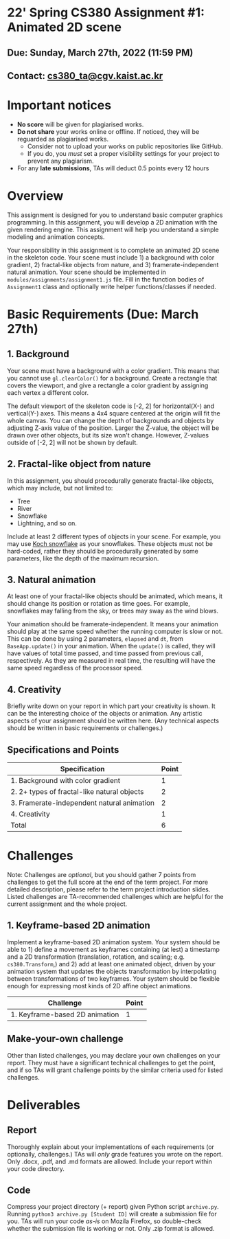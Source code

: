 # 22' Spring CS380 Assignment #1: Animated 2D scene

## Due: Sunday, March 27th, 2022 (11:59 PM)

## Contact: cs380_ta@cgv.kaist.ac.kr

# Important notices

* **No score** will be given for plagiarised works.
* **Do not share** your works online or offline. If noticed, they will be reguarded as plagiarised works.
    * Consider not to upload your works on public repositories like GitHub.
    * If you do, you *must* set a proper visibility settings for your project to prevent any plagiarism.
* For any **late submissions**, TAs will deduct 0.5 points every 12 hours 

# Overview

This assignment is designed for you to understand basic computer graphics programming.
In this assignment, you will develop a 2D animation with the given rendering engine.
This assignment will help you understand a simple modeling and animation concepts.

Your responsibility in this assignment is to complete an animated 2D scene in the skeleton code.
Your scene must include 1) a background with color gradient, 2) fractal-like objects from nature, and 3) framerate-independent natural animation.
Your scene should be implemented in `modules/assignments/assignment1.js` file.
Fill in the function bodies of `Assignment1` class and optionally write helper functions/classes if needed.

# Basic Requirements (Due: March 27th)
## 1. Background

Your scene must have a background with a color gradient.
This means that you cannot use `gl.clearColor()` for a background.
Create a rectangle that covers the viewport, and give a rectangle a color gradient by assigning each vertex a different color.

The default viewport of the skeleton code is [-2, 2] for horizontal(X-) and vertical(Y-) axes.
This means a 4x4 square centered at the origin will fit the whole canvas.
You can change the depth of backgrounds and objects by adjusting Z-axis value of the position.
Larger the Z-value, the object will be drawn over other objects, but its size won't change.
However, Z-values outside of [-2, 2] will not be shown by default.

## 2. Fractal-like object from nature

In this assignment, you should procedurally generate fractal-like objects, which may include, but not limited to: 
* Tree
* River
* Snowflake
* Lightning, and so on.

Include at least 2 different types of objects in your scene. For example, you may use [Koch snowflake](https://en.wikipedia.org/wiki/Koch_snowflake) as your snowflakes. These objects must not be hard-coded, rather they should be procedurally generated by some parameters, like the depth of the maximum recursion.

## 3. Natural animation

At least one of your fractal-like objects should be animated, which means, it should change its position or rotation as time goes. For example, snowflakes may falling from the sky, or trees may sway as the wind blows.

Your animation should be framerate-independent. 
It means your animation should play at the same speed whether the running computer is slow or not. 
This can be done by using 2 parameters, `elapsed` and `dt`, from `BaseApp.update()` in your animation. 
When the `update()` is called, they will have values of total time passed, and time passed from previous call, respectively. 
As they are measured in real time, the resulting will have the same speed regardless of the processor speed.

## 4. Creativity

Briefly write down on your report in which part your creativity is shown.
It can be the interesting choice of the objects or animation.
Any artistic aspects of your assignment should be written here.
(Any technical aspects should be written in basic requirements or challenges.)

## Specifications and Points

| Specification                               | Point |
|---------------------------------------------|-------|
| 1. Background with color gradient           | 1     |
| 2. 2+ types of fractal-like natural objects | 2     |
| 3. Framerate-independent natural animation  | 2     |
| 4. Creativity                               | 1     |
| Total                                       | 6     |

# Challenges

Note: Challenges are *optional*, but you should gather 7 points from challenges to get the full score at the end of the term project.
For more detailed description, please refer to the term project introduction slides.
Listed challenges are TA-recommended challenges which are helpful for the current assignment and the whole project.

## 1. Keyframe-based 2D animation
Implement a keyframe-based 2D animation system.
Your system should be able to 1) define a movement as keyframes containing (at lest) a timestamp and a 2D transformation (translation, rotation, and scaling; e.g. `cs380.Transform`,) and 2) add at least one animated object, driven by your animation system that updates the objects transformation by interpolating between transformations of two keyframes.
Your system should be flexible enough for expressing most kinds of 2D affine object animations.

| Challenge                      | Point |
|--------------------------------|-------|
| 1. Keyframe-based 2D animation | 1     |

## Make-your-own challenge
Other than listed challenges, you may declare your own challenges on your report.
They must have a significant technical challenges to get the point, and if so TAs will grant challenge points by the similar criteria used for listed challenges.

 # Deliverables

 ## Report
 
 Thoroughly explain about your implementations of each requirements (or optionally, challenges.)
 TAs will *only* grade features you wrote on the report.
 Only .docx, .pdf, and .md formats are allowed.
 Include your report within your code directory.

 ## Code
 
 Compress your project directory (+ report) given Python script `archive.py`.
 Running `python3 archive.py [Student ID]` will create a submission file for you.
 TAs will run your code *as-is* on Mozila Firefox, so double-check whether the submission file is working or not.
 Only .zip format is allowed.
